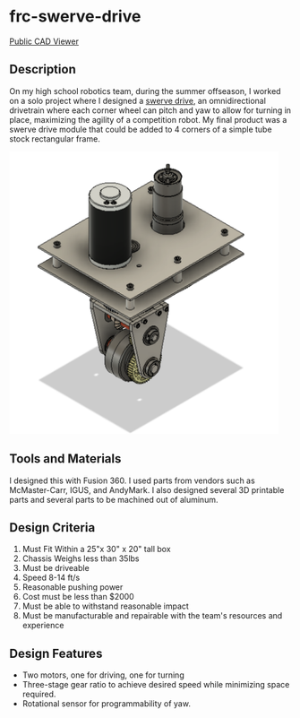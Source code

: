 # frc-swerve-drive

[Public CAD Viewer](https://a360.co/2RQYVwX)

## Description
On my high school robotics team, during the summer offseason, I worked on a solo project where I designed a [swerve drive](https://www.freshconsulting.com/insights/blog/how-to-build-a-swerve-drive-robot/), an omnidirectional drivetrain where each corner wheel can pitch and yaw to allow for turning in place, maximizing the agility of a competition robot. My final product was a swerve drive module that could be added to 4 corners of a simple tube stock rectangular frame.

<img src="module.png" width="480">

## Tools and Materials
I designed this with Fusion 360. I used parts from vendors such as McMaster-Carr, IGUS, and AndyMark. I also designed several 3D printable parts and several parts to be machined out of aluminum.

## Design Criteria
1. Must Fit Within a 25"x 30" x 20" tall box
2. Chassis Weighs less than 35lbs
3. Must be driveable
4. Speed 8-14 ft/s
5. Reasonable pushing power
6. Cost must be less than $2000
7. Must be able to withstand reasonable impact
8. Must be manufacturable and repairable with the team's resources and experience

## Design Features
- Two motors, one for driving, one for turning
- Three-stage gear ratio to achieve desired speed while minimizing space required.
- Rotational sensor for programmability of yaw.
  
